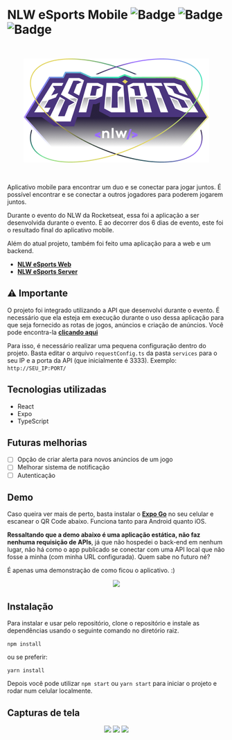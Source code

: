 # NLW eSports Mobile ![Badge](https://img.shields.io/static/v1?label=expo-cli&message=5.4.8&color=white&style=flat&logo=EXPO) ![Badge](https://img.shields.io/static/v1?label=react&message=v18.2.0&color=blue&style=flat&logo=REACT) ![Badge](https://img.shields.io/static/v1?label=typescript&message=v4.7.4&color=blue&style=flat&logo=TYPESCRIPT)
 
<br />
<p align="center">
  <img src="src/assets/logo-nlw-esports@2x.png" />
</p>
<br />

Aplicativo mobile para encontrar um duo e se conectar para jogar juntos. 
É possível encontrar e se conectar a outros jogadores para poderem jogarem juntos.

Durante o evento do NLW da Rocketseat, essa foi a aplicação a ser desenvolvida durante o evento.
E ao decorrer dos 6 dias de evento, este foi o resultado final do aplicativo mobile.

Além do atual projeto, também foi feito uma aplicação para a web e um backend.

- **[NLW eSports Web](https://github.com/ImFelippe365/nlw-esports-web)**
- **[NLW eSports Server](https://github.com/ImFelippe365/nlw-esports-server)**

## ⚠️ Importante

O projeto foi integrado utilizando a API que desenvolvi durante o evento. É necessário que ela esteja em execução durante o uso dessa aplicação para que seja fornecido as rotas de jogos, anúncios e criação de anúncios. Você pode encontra-la **[clicando aqui](https://github.com/ImFelippe365/nlw-esports-server)**

Para isso, é necessário realizar uma pequena configuração dentro do projeto.
Basta editar o arquivo ``requestConfig.ts`` da pasta ``services`` para o seu IP e a porta da API (que inicialmente é 3333).
Exemplo: ``http://SEU_IP:PORT/``

## Tecnologias utilizadas

- React
- Expo
- TypeScript

## Futuras melhorias
- [ ] Opção de criar alerta para novos anúncios de um jogo
- [ ] Melhorar sistema de notificação
- [ ] Autenticação

## Demo
Caso queira ver mais de perto, basta instalar o **[Expo Go](https://expo.dev/client)** no seu celular e escanear o QR Code abaixo. 
Funciona tanto para Android quanto iOS.

**Ressaltando que a demo abaixo é uma aplicação estática, não faz nenhuma requisição de APIs**, já que não hospedei o back-end em nenhum lugar, não há como o app publicado se conectar com uma API local que não fosse a minha (com minha URL configurada). Quem sabe no futuro né?

É apenas uma demonstração de como ficou o aplicativo. :)

<p align="center">
<img src="https://user-images.githubusercontent.com/42660829/190726407-a060dbbf-5bbd-4e49-9524-a19ab9779e8d.png" width="250" />
</p>

## Instalação

Para instalar e usar pelo repositório, clone o repositório e instale as dependências usando o seguinte comando no diretório raiz.

```
npm install
```

ou se preferir:

```
yarn install
```

Depois você pode utilizar ``npm start`` ou ``yarn start`` para iniciar o projeto e rodar num celular localmente.

## Capturas de tela

<p align="center">
<img src="https://user-images.githubusercontent.com/42660829/190725817-d2a188f0-3a6e-4bc4-93ff-ea5ba1276e85.png" width="300" /> <img src="https://user-images.githubusercontent.com/42660829/190725807-671db00e-0fd3-4fd0-bfd5-61122dac749e.png" width="300" /> <img src="https://user-images.githubusercontent.com/42660829/190725813-3bc2b7a6-dafd-4c69-b799-9eed21bff248.png" width="300" /> 
</p>

